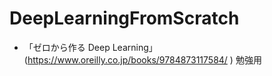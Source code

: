 # DeepLearningFromScratch
* 「ゼロから作る Deep Learning」 (https://www.oreilly.co.jp/books/9784873117584/ ) 勉強用
